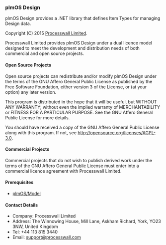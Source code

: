 ### plmOS Design

plmOS Design provides a .NET library that defines Item Types for managing Design data.

Copyright (C) 2015 [Processwall Limited](http://www.processwall.com).

Processwall Limited provides plmOS Design under a dual licence model designed to meet the development 
and distribution needs of both commercial and open source projects.

#### Open Source Projects

Open source projects can redistribute and/or modify plmOS Design under the terms of the 
GNU Affero General Public License as published by the Free Software Foundation, either version 3 of the License, or
(at your option) any later version.

This program is distributed in the hope that it will be useful,
but WITHOUT ANY WARRANTY; without even the implied warranty of
MERCHANTABILITY or FITNESS FOR A PARTICULAR PURPOSE.  See the
GNU Affero General Public License for more details.

You should have received a copy of the GNU Affero General Public License
along with this program.  If not, see http://opensource.org/licenses/AGPL-3.0.

#### Commercial Projects

Commercial projects that do not wish to publish derived work under the terms of the GNU Affero General Public License 
must enter into a commercial licence agreement with Processwall Limited.

#### Prerequisites

 * [plmOS/Model](https://github.com/plmOS/Model)
 
#### Contact Details

 * Company: Processwall Limited
 * Address: The Winnowing House, Mill Lane, Askham Richard, York, YO23 3NW, United Kingdom
 * Tel:     +44 113 815 3440
 * Email:   support@processwall.com